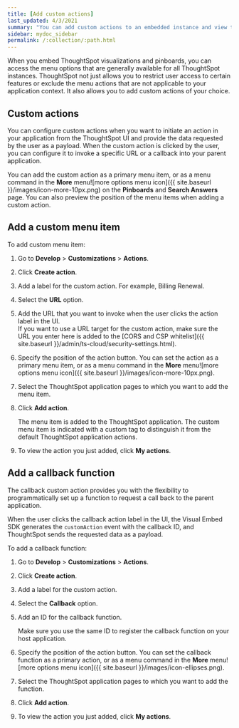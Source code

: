 ```yaml
---
title: [Add custom actions]
last_updated: 4/3/2021
summary: "You can add custom actions to an embedded instance and view them in the menu options on pinboards and visualizations."
sidebar: mydoc_sidebar
permalink: /:collection/:path.html
---
```

When you embed ThoughtSpot visualizations and pinboards, you can access the menu options that are generally available for all ThoughtSpot instances. ThoughtSpot not just allows you to restrict user access to certain features or exclude the menu actions that are not applicable to your application context. It also allows you to add custom actions of your choice.


## Custom actions      
You can configure custom actions when you want to initiate an action in your application from the ThoughtSpot UI and provide the data requested by the user as a payload. When the custom action is clicked by the user, you can configure it to invoke a specific URL or a callback into your parent application.

You can add the custom action as a primary menu item, or as a menu command in the **More** menu![more options menu icon]({{ site.baseurl }}/images/icon-more-10px.png) on the **Pinboards** and **Search Answers** page. You can also preview the position of the menu items when adding a custom action.

## Add a custom menu item

To add custom menu item:

1. Go to **Develop** &gt; **Customizations** &gt; **Actions**.

2. Click **Create action**.

3. Add a label for the custom action. For example, Billing Renewal.

4. Select the **URL** option.

5. Add the URL that you want to invoke when the user clicks the action label in the UI.            
   If you want to use a URL target for the custom action, make sure the URL you enter here is added to the [CORS and CSP whitelist]({{ site.baseurl }}/admin/ts-cloud/security-settings.html).

5.  Specify the position of the action button. You can set the action as a primary menu item, or as a menu command in the **More** menu![more options menu icon]({{ site.baseurl }}/images/icon-more-10px.png).

6.  Select the ThoughtSpot application pages to which you want to add the menu item.

7.  Click **Add action**.

    The menu item is added to the ThoughtSpot application.
    The custom menu item is indicated with a custom tag to distinguish it from the default ThoughtSpot application actions.

8.  To view the action you just added, click **My actions**.

## Add a callback function

The callback custom action provides you with the flexibility to programmatically set up a function to request a call back to the parent application.

When the user clicks the callback action label in the UI, the Visual Embed SDK generates the `customAction` event with the callback ID, and ThoughtSpot sends the requested data as a payload.

To add a callback function:

1.  Go to **Develop** &gt; **Customizations** &gt; **Actions**.

2.  Click **Create action**.

3.  Add a label for the custom action.

4.  Select the **Callback** option.

5.  Add an ID for the callback function.

    Make sure you use the same ID to register the callback function on your host application.

5.  Specify the position of the action button. You can set the callback function as a primary action, or as a menu command in the **More** menu![more options menu icon]({{ site.baseurl }}/images/icon-ellipses.png).

6.  Select the ThoughtSpot application pages to which you want to add the function.

7.  Click **Add action**.

8.  To view the action you just added, click **My actions**.
